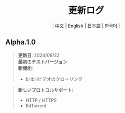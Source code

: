 <div align="center">

# 更新ログ
| [中文](../CN/update.log.md) | [English](../EN/update.log.md) | [日本語](../JA/update.log.md) | [한국어](../KO/update.log.md) |
</div>

## Alpha.1.0

>**更新日**: 2024/08/22  
>**最初のテストバージョン**\
>**新機能**:
>- bilibiliビデオのクローリング

> **新しいプロトコルサポート**:
>- HTTP / HTTPS
>- BitTorrent
